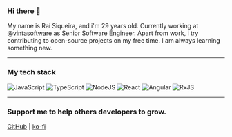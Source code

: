### Hi there 👋

My name is Raí Siqueira, and i'm 29 years old. Currently working at [@vintasoftware](https://github.com/vintasoftware) as Senior Software Engineer. Apart from work, i try contributing to open-source projects on my free time. I am always learning something new.

---

### My tech stack

![JavaScript](https://img.shields.io/badge/-JavaScript-F7DF1E?logo=javascript&logoColor=white&style=flat) ![TypeScript](https://img.shields.io/badge/-TypeScript-3178C6?logo=typescript&logoColor=white&style=flat) ![NodeJS](https://img.shields.io/badge/-NodeJS-339933?logo=node.js&logoColor=white&style=flat) ![React](https://img.shields.io/badge/-ReactJs-61DAFB?logo=react&logoColor=white&style=flat) ![Angular](https://img.shields.io/badge/-Angular-DD0031?logo=angular&style=flat) ![RxJS](https://img.shields.io/badge/-RxJS-B7178C?logo=reactivex&style=flat)

---

### Support me to help others developers to grow.

[GitHub](https://github.com/sponsors/raisiqueira/) | [ko-fi](https://ko-fi.com/F1F81O05R)
